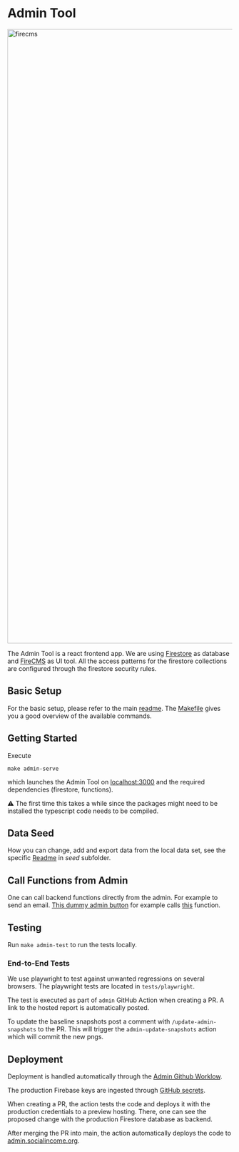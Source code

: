 # Admin Tool

<img width="1377" alt="firecms" src="https://user-images.githubusercontent.com/62838956/208391518-efd59a1d-6733-4ded-aff8-29ae8ac9bfbb.png">

The Admin Tool is a react frontend app. We are using
[Firestore](https://firebase.google.com/docs/firestore) as database and
[FireCMS](https://firecms.co/) as UI tool. All the access patterns for
the firestore collections are configured through the firestore security
rules.

## Basic Setup

For the basic setup, please refer to the main [readme](../README.md).
The [Makefile](Makefile) gives you a good overview of the available
commands.

## Getting Started

Execute

```
make admin-serve
```

which launches the Admin Tool on [localhost:3000](localhost:3000) and
the required dependencies (firestore, functions).

⚠️ The first time this takes a while since the packages might need to be
installed the typescript code needs to be compiled.

## Data Seed

How you can change, add and export data from the local data set, see the
specific [Readme](seed/README.md) in _seed_ subfolder.

## Call Functions from Admin

One can call backend functions directly from the admin. For example to
send an email.
[This dummy admin button](https://github.com/socialincome-san/public/blob/5eee5a7610e3402f47f6ff94bd810ee5713eb078/admin/src/CallDummyFunctionButton.tsx)
for example calls
[this](https://github.com/socialincome-san/public/blob/5eee5a7610e3402f47f6ff94bd810ee5713eb078/functions/src/dummy/dummyFunction.ts#L4)
function.

## Testing

Run `make admin-test` to run the tests locally.

### End-to-End Tests

We use playwright to test against unwanted regressions on several
browsers. The playwright tests are located in `tests/playwright`.

The test is executed as part of `admin` GitHub Action when creating a
PR. A link to the hosted report is automatically posted.

To update the baseline snapshots post a comment with
`/update-admin-snapshots` to the PR. This will trigger the
`admin-update-snapshots` action which will commit the new pngs.

## Deployment

Deployment is handled automatically through the
[Admin Github Worklow](../.github/workflows/admin.yml).

The production Firebase keys are ingested through
[GitHub secrets](<[url](https://docs.github.com/en/actions/security-guides/encrypted-secrets)>).

When creating a PR, the action tests the code and deploys it with the
production credentials to a preview hosting. There, one can see the
proposed change with the production Firestore database as backend.

After merging the PR into main, the action automatically deploys the
code to [admin.socialincome.org](https://admin.socialincome.org).
